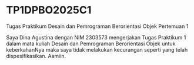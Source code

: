 # TP1DPBO2025C1
Tugas Praktikum Desain dan Pemrograman Berorientasi Objek Pertemuan 1 

Saya Dina Agustina dengan NIM 2303573 mengerjakan Tugas Praktikum 1 dalam mata kuliah Desain dan Pemrograman Berorientasi Objek untuk keberkahanNya maka saya tidak melakukan kecurangan seperti yang telah dispesifikasikan. Aamiin.
